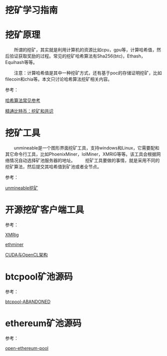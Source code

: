 <h1>挖矿学习指南</h1>

# 挖矿原理

&emsp;&emsp;所谓的挖矿，其实就是利用计算机的资源比如cpu，gpu等，计算哈希值，然后验证获取奖励的过程。常见的挖矿哈希算法有Sha256(btc)，Ethash，Equihash等等。

&emsp;&emsp;注意：计算哈希值是其中一种挖矿方式，还有基于poc的存储证明挖矿，比如filecoin和chia等。本文只讨论哈希算法挖矿相关内容。

参考：

[哈希算法常见参考](https://github.com/Lolliedieb/lolMiner-releases)

[精通比特币：挖矿和共识](https://github.com/xingzjx/MasterBitcoin2CN/blob/master/ch10.md)

# 挖矿工具

&emsp;&emsp;unmineable是一个图形界面挖矿工具，支持windows和Linux，它需要配和其它命令行工具，比如PhoenixMiner，lolMiner，XMRIG等等。该工具会根据网络情况自动选择矿池服务器的地址。
&emsp;&emsp;挖矿工具要做的事情，就是采用不同的挖矿算法，然后提交其哈希值到矿池或者全节点。

参考：

[unmineable挖矿](https://www.unmineable.com/coins/)

# 开源挖矿客户端工具

参考：

[XMRig](https://github.com/xmrig/xmrig)

[ethminer](https://github.com/ethereum-mining/ethminer)

[CUDA与OpenCL架构](https://www.cnblogs.com/huliangwen/articles/5003504.html)


# btcpool矿池源码

参考：

[btcpool-ABANDONED](https://github.com/btccom/btcpool-ABANDONED)


# ethereum矿池源码

参考：

[open-ethereum-pool](https://github.com/sammy007/open-ethereum-pool)
